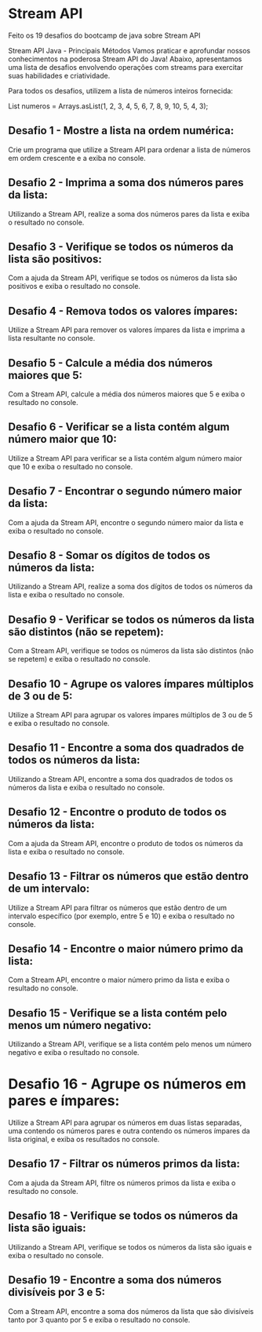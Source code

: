 # Stream API #

Feito os 19 desafios do bootcamp de java sobre Stream API

Stream API Java - Principais Métodos
Vamos praticar e aprofundar nossos conhecimentos na poderosa Stream API do Java!
Abaixo, apresentamos uma lista de desafios envolvendo operações com streams para exercitar suas habilidades e criatividade.

Para todos os desafios, utilizem a lista de números inteiros fornecida:

List<Integer> numeros = Arrays.asList(1, 2, 3, 4, 5, 6, 7, 8, 9, 10, 5, 4, 3);

## Desafio 1 - Mostre a lista na ordem numérica: ##
Crie um programa que utilize a Stream API para ordenar a lista de números em ordem crescente e a exiba no console.

## Desafio 2 - Imprima a soma dos números pares da lista: ##
Utilizando a Stream API, realize a soma dos números pares da lista e exiba o resultado no console.

## Desafio 3 - Verifique se todos os números da lista são positivos: ##
Com a ajuda da Stream API, verifique se todos os números da lista são positivos e exiba o resultado no console.

## Desafio 4 - Remova todos os valores ímpares: ##
Utilize a Stream API para remover os valores ímpares da lista e imprima a lista resultante no console.

## Desafio 5 - Calcule a média dos números maiores que 5: ##
Com a Stream API, calcule a média dos números maiores que 5 e exiba o resultado no console.

## Desafio 6 - Verificar se a lista contém algum número maior que 10: ##
Utilize a Stream API para verificar se a lista contém algum número maior que 10 e exiba o resultado no console.

## Desafio 7 - Encontrar o segundo número maior da lista: ##
Com a ajuda da Stream API, encontre o segundo número maior da lista e exiba o resultado no console.

## Desafio 8 - Somar os dígitos de todos os números da lista: ##
Utilizando a Stream API, realize a soma dos dígitos de todos os números da lista e exiba o resultado no console.

## Desafio 9 - Verificar se todos os números da lista são distintos (não se repetem): ##
Com a Stream API, verifique se todos os números da lista são distintos (não se repetem) e exiba o resultado no console.

## Desafio 10 - Agrupe os valores ímpares múltiplos de 3 ou de 5: ##
Utilize a Stream API para agrupar os valores ímpares múltiplos de 3 ou de 5 e exiba o resultado no console.

## Desafio 11 - Encontre a soma dos quadrados de todos os números da lista: ##
Utilizando a Stream API, encontre a soma dos quadrados de todos os números da lista e exiba o resultado no console.

## Desafio 12 - Encontre o produto de todos os números da lista: ##
Com a ajuda da Stream API, encontre o produto de todos os números da lista e exiba o resultado no console.

## Desafio 13 - Filtrar os números que estão dentro de um intervalo: ##
Utilize a Stream API para filtrar os números que estão dentro de um intervalo específico (por exemplo, entre 5 e 10) e exiba o resultado no console.

## Desafio 14 - Encontre o maior número primo da lista: ##
Com a Stream API, encontre o maior número primo da lista e exiba o resultado no console.

## Desafio 15 - Verifique se a lista contém pelo menos um número negativo: #
Utilizando a Stream API, verifique se a lista contém pelo menos um número negativo e exiba o resultado no console.

# Desafio 16 - Agrupe os números em pares e ímpares: ##
Utilize a Stream API para agrupar os números em duas listas separadas, uma contendo os números pares e outra contendo os números ímpares da lista original, e exiba os resultados no console.

## Desafio 17 - Filtrar os números primos da lista: ##
Com a ajuda da Stream API, filtre os números primos da lista e exiba o resultado no console.

## Desafio 18 - Verifique se todos os números da lista são iguais: ##
Utilizando a Stream API, verifique se todos os números da lista são iguais e exiba o resultado no console.

## Desafio 19 - Encontre a soma dos números divisíveis por 3 e 5: ##
Com a Stream API, encontre a soma dos números da lista que são divisíveis tanto por 3 quanto por 5 e exiba o resultado no console.

